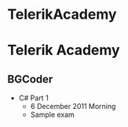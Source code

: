 TelerikAcademy
==============

<h1>Telerik Academy</h1>

<h2>BGCoder</h2>

<ul>
  <li>C# Part 1
    <ul>
      <li>6 December 2011 Morning</li>
      <li>Sample exam</li>
    </ul>
  </li>
  

</ul>

